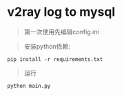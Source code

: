 # v2ray log to mysql

>第一次使用先编辑config.ini

>安装python依赖:
```
pip install -r requirements.txt
```

>运行
```
python main.py
```